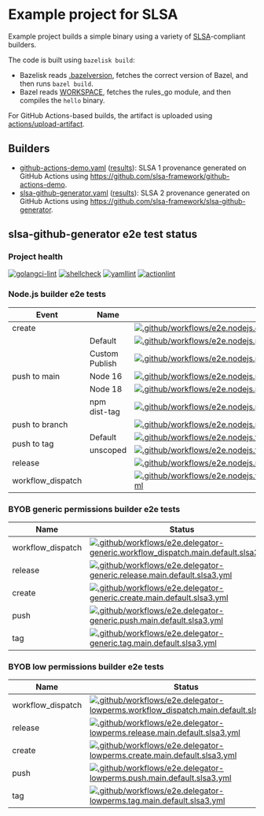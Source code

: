 # Example project for SLSA

Example project builds a simple binary using a variety of [SLSA]-compliant
builders.

The code is built using `bazelisk build`:

- Bazelisk reads [.bazelversion], fetches the correct version of Bazel, and
  then runs `bazel build`.
- Bazel reads [WORKSPACE], fetches the rules_go module, and then compiles the
  `hello` binary.

For GitHub Actions-based builds, the artifact is uploaded using
[actions/upload-artifact].

[.bazelversion]: .bazelversion
[SLSA]: https://slsa.dev
[WORKSPACE]: WORKSPACE
[actions/upload-artifact]: https://github.com/actions/upload-artifact

## Builders

- [github-actions-demo.yaml](.github/workflows/github-actions-demo.yaml)
  ([results](https://github.com/slsa-framework/example-package/actions/workflows/github-actions-demo.yaml)):
  SLSA 1 provenance generated on GitHub Actions using
  https://github.com/slsa-framework/github-actions-demo.
- [slsa-github-generator.yaml](.github/workflows/slsa-github-generator.yaml)
  ([results](https://github.com/slsa-framework/example-package/actions/workflows/slsa-github-generator.yaml)):
  SLSA 2 provenance generated on GitHub Actions using
  https://github.com/slsa-framework/slsa-github-generator.

## slsa-github-generator e2e test status

### Project health

[![golangci-lint](https://github.com/slsa-framework/example-package/actions/workflows/pre-submit.golangci-lint.yml/badge.svg)](https://github.com/slsa-framework/example-package/actions/workflows/pre-submit.golangci-lint.yml) [![shellcheck](https://github.com/slsa-framework/example-package/actions/workflows/pre-submit.shellcheck.yml/badge.svg)](https://github.com/slsa-framework/example-package/actions/workflows/pre-submit.shellcheck.yml) [![yamllint](https://github.com/slsa-framework/example-package/actions/workflows/pre-submit.yamllint.yml/badge.svg)](https://github.com/slsa-framework/example-package/actions/workflows/pre-submit.yamllint.yml) [![actionlint](https://github.com/slsa-framework/example-package/actions/workflows/pre-submit.actionlint.yml/badge.svg)](https://github.com/slsa-framework/example-package/actions/workflows/pre-submit.actionlint.yml)

### Node.js builder e2e tests

<table>
  <thead>
    <tr>
      <th>Event</th>
      <th>Name</th>
      <th>Status</th>
    </tr>
  </thead>
  <tbody>
    <tr>
      <td>create</td>
      <td></td>
      <td><a href="https://github.com/slsa-framework/example-package/actions/workflows/e2e.nodejs.create.main.default.slsa3.yml"><img alt=".github/workflows/e2e.nodejs.create.main.default.slsa3.yml" src="https://github.com/slsa-framework/example-package/actions/workflows/e2e.nodejs.create.main.default.slsa3.yml/badge.svg" /></a></td>
    </tr>
    <tr>
      <td rowspan="5">push to main</td>
      <td>Default</td>
      <td><a href="https://github.com/slsa-framework/example-package/actions/workflows/e2e.nodejs.push.main.default.slsa3.yml"><img alt=".github/workflows/e2e.nodejs.push.main.default.slsa3.yml" src="https://github.com/slsa-framework/example-package/actions/workflows/e2e.nodejs.push.main.default.slsa3.yml/badge.svg" /></a></td>
    </tr>
    <tr>
      <td>Custom Publish</td>
      <td><a href="https://github.com/slsa-framework/example-package/actions/workflows/e2e.nodejs.push.main.custom_publish.slsa3.yml"><img alt=".github/workflows/e2e.nodejs.push.main.custom_publish.slsa3.yml" src="https://github.com/slsa-framework/example-package/actions/workflows/e2e.nodejs.push.main.custom_publish.slsa3.yml/badge.svg" /></a></td>
    </tr>
    <tr>
      <td>Node 16</td>
      <td><a href="https://github.com/slsa-framework/example-package/actions/workflows/e2e.nodejs.push.main.node16.slsa3.yml"><img alt=".github/workflows/e2e.nodejs.push.main.node16.slsa3.yml" src="https://github.com/slsa-framework/example-package/actions/workflows/e2e.nodejs.push.main.node16.slsa3.yml/badge.svg" /></a></td>
    </tr>
    <tr>
      <td>Node 18</td>
      <td><a href="https://github.com/slsa-framework/example-package/actions/workflows/e2e.nodejs.push.main.node18.slsa3.yml"><img alt=".github/workflows/e2e.nodejs.push.main.node18.slsa3.yml" src="https://github.com/slsa-framework/example-package/actions/workflows/e2e.nodejs.push.main.node18.slsa3.yml/badge.svg" /></a></td>
    </tr>
    <tr>
      <td>npm dist-tag</td>
      <td><a href="https://github.com/slsa-framework/example-package/actions/workflows/e2e.nodejs.push.main.disttag.slsa3.yml"><img alt=".github/workflows/e2e.nodejs.push.main.disttag.slsa3.yml" src="https://github.com/slsa-framework/example-package/actions/workflows/e2e.nodejs.push.main.disttag.slsa3.yml/badge.svg" /></a></td>
    </tr>
    <tr>
      <td>push to branch</td>
      <td></td>
      <td><a href="https://github.com/slsa-framework/example-package/actions/workflows/e2e.nodejs.push.branch1.default.slsa3.yml"><img alt=".github/workflows/e2e.nodejs.push.branch1.default.slsa3.yml" src="https://github.com/slsa-framework/example-package/actions/workflows/e2e.nodejs.push.branch1.default.slsa3.yml/badge.svg" /></a></td>
    </tr>
    <tr>
      <td rowspan="2">push to tag</td>
      <td>Default</td>
      <td><a href="https://github.com/slsa-framework/example-package/actions/workflows/e2e.nodejs.tag.main.default.slsa3.yml"><img alt=".github/workflows/e2e.nodejs.tag.main.default.slsa3.yml" src="https://github.com/slsa-framework/example-package/actions/workflows/e2e.nodejs.tag.main.default.slsa3.yml/badge.svg" /></a></td>
    </tr>
    <tr>
      <td>unscoped</td>
      <td><a href="https://github.com/slsa-framework/example-package/actions/workflows/e2e.nodejs.tag.main.unscoped.slsa3.yml"><img alt=".github/workflows/e2e.nodejs.tag.main.unscoped.slsa3.yml" src="https://github.com/slsa-framework/example-package/actions/workflows/e2e.nodejs.tag.main.unscoped.slsa3.yml/badge.svg" /></a></td>
    </tr>
    <tr>
      <td>release</td>
      <td></td>
      <td><a href="https://github.com/slsa-framework/example-package/actions/workflows/e2e.nodejs.release.main.default.slsa3.yml"><img alt=".github/workflows/e2e.nodejs.release.main.default.slsa3.yml" src="https://github.com/slsa-framework/example-package/actions/workflows/e2e.nodejs.release.main.default.slsa3.yml/badge.svg" /></a></td>
    </tr>
    <tr>
      <td>workflow_dispatch</td>
      <td></td>
      <td><a href="https://github.com/slsa-framework/example-package/actions/workflows/e2e.nodejs.workflow_dispatch.main.default.slsa3.yml"><img alt=".github/workflows/e2e.nodejs.workflow_dispatch.main.default.slsa3.yml" src="https://github.com/slsa-framework/example-package/actions/workflows/e2e.nodejs.workflow_dispatch.main.default.slsa3.yml/badge.svg" /></a></td>
    </tr>
  </tbody>
</table>

### BYOB generic permissions builder e2e tests

| Name              | Status                                                                                                                                                                                                                                                                                                                                                                  |
| ----------------- | ----------------------------------------------------------------------------------------------------------------------------------------------------------------------------------------------------------------------------------------------------------------------------------------------------------------------------------------------------------------------- |
| workflow_dispatch | [![.github/workflows/e2e.delegator-generic.workflow_dispatch.main.default.slsa3.yml](https://github.com/slsa-framework/example-package/actions/workflows/e2e.delegator-generic.workflow_dispatch.main.default.slsa3.yml/badge.svg)](https://github.com/slsa-framework/example-package/actions/workflows/e2e.delegator-generic.workflow_dispatch.main.default.slsa3.yml) |
| release           | [![.github/workflows/e2e.delegator-generic.release.main.default.slsa3.yml](https://github.com/slsa-framework/example-package/actions/workflows/e2e.delegator-generic.release.main.default.slsa3.yml/badge.svg)](https://github.com/slsa-framework/example-package/actions/workflows/e2e.delegator-generic.release.main.default.slsa3.yml)                               |
| create            | [![.github/workflows/e2e.delegator-generic.create.main.default.slsa3.yml](https://github.com/slsa-framework/example-package/actions/workflows/e2e.delegator-generic.create.main.default.slsa3.yml/badge.svg)](https://github.com/slsa-framework/example-package/actions/workflows/e2e.delegator-generic.create.main.default.slsa3.yml)                                  |
| push              | [![.github/workflows/e2e.delegator-generic.push.main.default.slsa3.yml](https://github.com/slsa-framework/example-package/actions/workflows/e2e.delegator-generic.push.main.default.slsa3.yml/badge.svg)](https://github.com/slsa-framework/example-package/actions/workflows/e2e.delegator-generic.push.main.default.slsa3.yml)                                        |
| tag               | [![.github/workflows/e2e.delegator-generic.tag.main.default.slsa3.yml](https://github.com/slsa-framework/example-package/actions/workflows/e2e.delegator-generic.tag.main.default.slsa3.yml/badge.svg)](https://github.com/slsa-framework/example-package/actions/workflows/e2e.delegator-generic.tag.main.default.slsa3.yml)                                           |

### BYOB low permissions builder e2e tests

| Name              | Status                                                                                                                                                                                                                                                                                                                                                                     |
| ----------------- | -------------------------------------------------------------------------------------------------------------------------------------------------------------------------------------------------------------------------------------------------------------------------------------------------------------------------------------------------------------------------- |
| workflow_dispatch | [![.github/workflows/e2e.delegator-lowperms.workflow_dispatch.main.default.slsa3.yml](https://github.com/slsa-framework/example-package/actions/workflows/e2e.delegator-lowperms.workflow_dispatch.main.default.slsa3.yml/badge.svg)](https://github.com/slsa-framework/example-package/actions/workflows/e2e.delegator-lowperms.workflow_dispatch.main.default.slsa3.yml) |
| release           | [![.github/workflows/e2e.delegator-lowperms.release.main.default.slsa3.yml](https://github.com/slsa-framework/example-package/actions/workflows/e2e.delegator-lowperms.release.main.default.slsa3.yml/badge.svg)](https://github.com/slsa-framework/example-package/actions/workflows/e2e.delegator-lowperms.release.main.default.slsa3.yml)                               |
| create            | [![.github/workflows/e2e.delegator-lowperms.create.main.default.slsa3.yml](https://github.com/slsa-framework/example-package/actions/workflows/e2e.delegator-lowperms.create.main.default.slsa3.yml/badge.svg)](https://github.com/slsa-framework/example-package/actions/workflows/e2e.delegator-lowperms.create.main.default.slsa3.yml)                                  |
| push              | [![.github/workflows/e2e.delegator-lowperms.push.main.default.slsa3.yml](https://github.com/slsa-framework/example-package/actions/workflows/e2e.delegator-lowperms.push.main.default.slsa3.yml/badge.svg)](https://github.com/slsa-framework/example-package/actions/workflows/e2e.delegator-lowperms.push.main.default.slsa3.yml)                                        |
| tag               | [![.github/workflows/e2e.delegator-lowperms.tag.main.default.slsa3.yml](https://github.com/slsa-framework/example-package/actions/workflows/e2e.delegator-lowperms.tag.main.default.slsa3.yml/badge.svg)](https://github.com/slsa-framework/example-package/actions/workflows/e2e.delegator-lowperms.tag.main.default.slsa3.yml)                                           |
